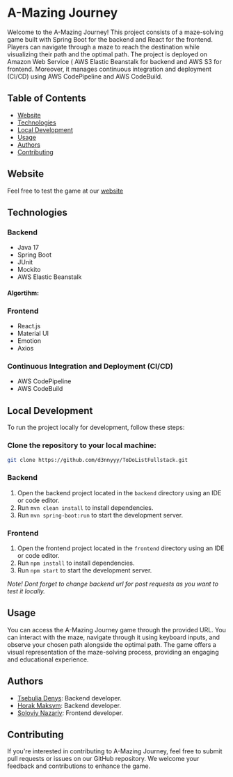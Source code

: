 # A-Mazing Journey

Welcome to the A-Mazing Journey! This project consists of a maze-solving game built with Spring Boot for the backend and React for the frontend. Players can navigate through a maze to reach the destination while visualizing their path and the optimal path. The project is deployed on Amazon Web Service ( AWS Elastic Beanstalk for backend and AWS S3 for frontend. Moreover, it manages continuous integration and deployment (CI/CD) using AWS CodePipeline and AWS CodeBuild.

## Table of Contents

- [Website](#website)
- [Technologies](#technologies)
- [Local Development](#local-development)
- [Usage](#usage)
- [Authors](#authors)
- [Contributing](#contributing)

## Website

Feel free to test the game at our [website](http://a-mazing-journey.s3-website.eu-central-1.amazonaws.com/)

## Technologies

  ### Backend

  - Java 17
  - Spring Boot
  - JUnit
  - Mockito
  - AWS Elastic Beanstalk

  #### Algortihm: 


  
  ### Frontend

  - React.js
  - Material UI
  - Emotion
  - Axios

  ### Continuous Integration and Deployment (CI/CD)

  - AWS CodePipeline
  - AWS CodeBuild

## Local Development

To run the project locally for development, follow these steps:

### Clone the repository to your local machine:

```bash
git clone https://github.com/d3nnyyy/ToDoListFullstack.git
```

### Backend

1. Open the backend project located in the `backend` directory using an IDE or code editor.
2. Run `mvn clean install` to install dependencies.
3. Run `mvn spring-boot:run` to start the development server.

### Frontend

1. Open the frontend project located in the `frontend` directory using an IDE or code editor.
2. Run `npm install` to install dependencies.
3. Run `npm start` to start the development server.

*Note! Dont forget to change backend url for post requests as you want to test it locally.*

## Usage

You can access the A-Mazing Journey game through the provided URL. You can interact with the maze, navigate through it using keyboard inputs, and observe your chosen path alongside the optimal path. The game offers a visual representation of the maze-solving process, providing an engaging and educational experience.

## Authors

- [Tsebulia Denys](https://github.com/d3nnyyy): Backend developer.
- [Horak Maksym](https://github.com/hurrr1cane): Backend developer.
- [Soloviy Nazariy](https://github.com/N1tingale): Frontend developer.

## Contributing

If you're interested in contributing to A-Mazing Journey, feel free to submit pull requests or issues on our GitHub repository. We welcome your feedback and contributions to enhance the game.
